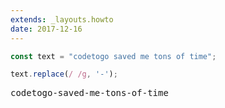 ```yaml
---
extends: _layouts.howto
date: 2017-12-16
---
```



```javascript
const text = "codetogo saved me tons of time";

text.replace(/ /g, '-');
```

<pre class="output">codetogo-saved-me-tons-of-time</pre>
